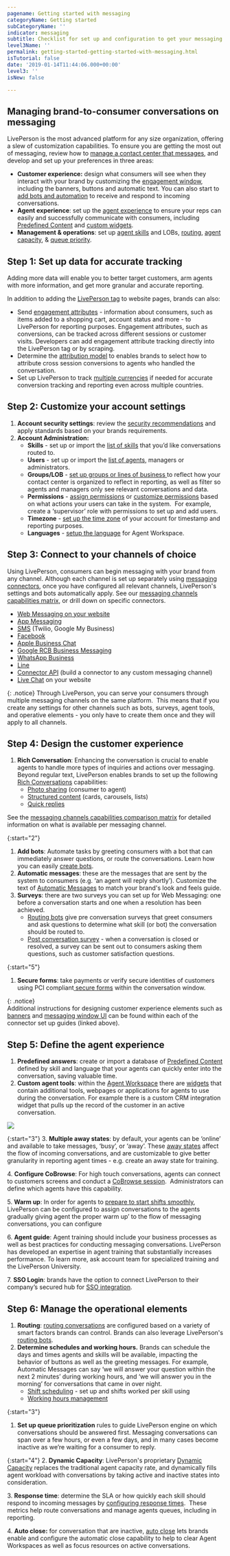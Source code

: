 ```yaml
---
pagename: Getting started with messaging
categoryName: Getting started
subCategoryName: ''
indicator: messaging
subtitle: Checklist for set up and configuration to get your messaging program running
level3Name: ''
permalink: getting-started-getting-started-with-messaging.html
isTutorial: false
date: '2019-01-14T11:44:06.000+00:00'
level3: ''
isNew: false

---
```

## Managing brand-to-consumer conversations on messaging

LivePerson is the most advanced platform for any size organization, offering a slew of customization capabilities. To ensure you are getting the most out of messaging, review how to [manage a contact center that messages](contact-center-management-messaging-operations-managing-a-contact-center-that-messages.html), and develop and set up your preferences in three areas:

* **Customer experience:** design what consumers will see when they interact with your brand by customizing the [engagement window](contact-center-management-campaigns-engagement-window.html), including the banners, buttons and automatic text. You can also start to [add bots and automation](getting-started-getting-started-with-bots.html) to receive and respond to incoming conversations.
* **Agent experience**: set up the [agent experience](agent-manager-workspace-agent-tools-for-messaging-workspace-basics.html) to ensure your reps can easily and successfully communicate with consumers, including [Predefined Content](agent-manager-workspace-workspace-configuration-predefined-content-best-practices.html) and [custom widgets](agent-manager-workspace-workspace-configuration-adding-your-own-widgets.html).
* **Management & operations**: set up [agent skills](admin-settings-skills-groups-set-the-agent-group-hierarchy.html) and LOBs, [routing](contact-center-management-messaging-operations-routing-logic-overview.html), [agent capacity](contact-center-management-messaging-operations-smart-capacity-overview.html), & [queue priority](contact-center-management-messaging-operations-queue-management-queue-prioritization-overview.html).

## Step 1: Set up data for accurate tracking

Adding more data will enable you to better target customers, arm agents with more information, and get more granular and accurate reporting.

In addition to adding the [LivePerson tag](getting-started-add-the-liveperson-tag-to-your-website.html) to website pages, brands can also:

* Send [engagement attributes](data-reporting-engagement-attributes-setting-up-engagement-attributes.html) - information about consumers, such as items added to a shopping cart, account status and more - to LivePerson for reporting purposes. Engagement attributes, such as conversions, can be tracked across different sessions or customer visits. Developers can add engagement attribute tracking directly into the LivePerson tag or by scraping.
* Determine the [attribution model](data-reporting-engagement-attributes-attribution-model.html) to enables brands to select how to attribute cross session conversions to agents who handled the conversation.
* Set up LivePerson to track [multiple currencies](data-reporting-engagement-attributes-multi-currency.html) if needed for accurate conversion tracking and reporting even across multiple countries.

## Step 2: Customize your account settings

1. **Account security settings**: review the [security recommendations](security-regulations-security-account-security-recommendations.html) and apply standards based on your brands requirements.
2. **Account Administration:**
   * **Skills** - set up or import the [list of skills](admin-settings-skills-groups-set-the-agent-group-hierarchy.html) that you’d like conversations routed to.
   * **Users** - set up or import the [list of agents](admin-settings-create-and-manage-users.html), managers or administrators.
   * **Groups/LOB** - [set up groups or lines of business ](admin-settings-skills-groups-set-the-agent-group-hierarchy.html)to reflect how your contact center is organized to reflect in reporting, as well as filter so agents and managers only see relevant conversations and data.
   * **Permissions** - [assign permissions](admin-settings-permissions-assign-permissions.html) or [customize permissions](admin-settings-permissions-customize-permissions.html) based on what actions your users can take in the system.  For example, create a ‘supervisor’ role with permissions to set up and add users.
   * **Timezone** - [set up the time zone](admin-settings-set-the-time-zone.html) of your account for timestamp and reporting purposes.
   * **Languages** - [setup the language](admin-settings-supported-languages.html) for Agent Workspace.

## Step 3: Connect to your channels of choice

Using LivePerson, consumers can begin messaging with your brand from any channel. Although each channel is set up separately using [messaging connectors](messaging-channels-messaging-connectors-overview.html), once you have configured all relevant channels, LivePerson's settings and bots automatically apply. See our [messaging channels capabilities matrix](messaging-channels-messaging-channels-capabilities-comparison.html), or drill down on specific connectors.

* [Web Messaging on your website](messaging-channels-web-messaging-add-web-messaging-to-your-website.html)
* [App Messaging](messaging-channels-mobile-app-messaging-add-messaging-to-your-mobile-app.html)
* [SMS](messaging-channels-sms-sms-connector.html) (Twilio, Google My Business)
* [Facebook](messaging-channels-facebook-messenger.html)
* [Apple Business Chat](messaging-channels-messaging-connectors-overview.html)
* [Google RCB Business Messaging](messaging-channels-google-rcs-business-messaging.html)
* [WhatsApp Business](messaging-channels-whatsapp-business.html)
* [Line](messaging-channels-line-connector.html)
* [Connector API](https://developers.liveperson.com/connector-api-first-steps-overview.html) (build a connector to any custom messaging channel)
* [Live Chat](messaging-channels-live-chat-add-live-chat-to-your-website.html) on your website

{: .notice}
Through LivePerson, you can serve your consumers through multiple messaging channels on the same platform.  This means that if you create any settings for other channels such as bots, surveys, agent tools, and operative elements - you only have to create them once and they will apply to all channels.

## Step 4: Design the customer experience

1. **Rich Conversation**: Enhancing the conversation is crucial to enable agents to handle more types of inquiries and actions over messaging. Beyond regular text, LivePerson enables brands to set up the following [Rich Conversations](messaging-channels-rich-messaging-rich-messaging-overview.html) capabilities:
   * [Photo sharing](messaging-channels-rich-messaging-photo-sharing-user-guide.html) (consumer to agent)
   * [Structured content](messaging-channels-rich-messaging-structured-content-for-messaging-user-guide.html) (cards, carousels, lists)
   * [Quick replies](messaging-channels-rich-messaging-quick-replies-user-guide.html)

See the [messaging channels capabilities comparison matrix](messaging-channels-messaging-channels-capabilities-comparison.html) for detailed information on what is available per messaging channel.

{:start="2"}

1. **Add bots**: Automate tasks by greeting consumers with a bot that can immediately answer questions, or route the conversations. Learn how you can easily [create bots](getting-started-getting-started-with-bots.html).
2. **Automatic messages**: these are the messages that are sent by the system to consumers (e.g. ‘an agent will reply shortly’). Customize the text of [Automatic Messages](contact-center-management-messaging-operations-automatic-messages-automatic-messages-overview.html) to match your brand's look and feels guide.
3. **Surveys**: there are two surveys you can set up for Web Messaging: one before a conversation starts and one when a resolution has been achieved.
   * [Routing bots](getting-started-getting-started-with-bots.html#step-1-create-conversation-playbook) give pre conversation surveys that greet consumers and ask questions to determine what skill (or  bot) the conversation should be routed to.
   * [Post conversation survey](ai-bots-automation-post-conversation-survey-bot.html) - when a conversation is closed or resolved, a survey can be sent out to consumers asking them questions, such as customer satisfaction questions.

{:start="5"}

1. **Secure forms**: take payments or verify secure identities of customers using  PCI compliant[ secure forms](security-regulations-secure-forms-secure-forms-for-messaging-user-guide.html) within the conversation window.

{: .notice}  
Additional instructions for designing customer experience elements such as [banners](contact-center-management-campaigns-creating-buttons-and-banners.html) and [messaging window UI](contact-center-management-campaigns-engagement-window.html) can be found within each of the connector set up guides (linked above).

## Step 5: Define the agent experience

1. **Predefined answers**: create or import a database of [Predefined Content](agent-manager-workspace-workspace-configuration-predefined-content-overview.html) defined by skill and language that your agents can quickly enter into the conversation, saving valuable time.
2. **Custom agent tools**: within the [Agent Workspace](agent-manager-workspace-agent-tools-for-live-chat-agent-workspace-for-live-chat.html) there are [widgets](agent-manager-workspace-workspace-configuration-adding-your-own-widgets.html) that contain additional tools, webpages or applications for agents to use during the conversation. For example there is a custom CRM integration widget that pulls up the record of the customer in an active conversation.

![](/img/agent-workspace.png)

{:start="3"}
3\. **Multiple away states**: by default, your agents can be ‘online’ and available to take messages, ‘busy’, or ‘away’. These [away states](agent-manager-workspace-workspace-configuration-multiple-away-states.html) affect the flow of incoming conversations, and are customizable to give better granularity in reporting agent times - e.g. create an away state for training.

4\. **Configure CoBrowse**: For high touch conversations, agents can connect to customers screens and conduct a [CoBrowse session](agent-manager-workspace-agent-tools-for-live-chat-cobrowse-for-live-chat.html).  Administrators can define which agents have this capability.

5\. **Warm up**: In order for agents to [prepare to start shifts smoothly](contact-center-management-messaging-operations-preparing-agents-to-start-a-shift.html), LivePerson can be configured to assign conversations to the agents gradually giving agent the proper warm up’ to the flow of messaging conversations, you can configure

6\. **Agent guide**: Agent training should include your business processes as well as best practices for conducting messaging conversations. LivePerson has developed an expertise in agent training that substantially increases performance.  To learn more, ask account team for specialized training and the LivePerson University.

7\. **SSO Login**: brands have the option to connect LivePerson to their company’s secured hub for [SSO integration](Security-regulations-SSO-unified-login.html).

## Step 6: Manage the operational elements

1. **Routing**: [routing conversations](contact-center-management-messaging-operations-routing-logic-overview.html) are configured based on a variety of smart factors brands can control. Brands can also leverage LivePerson's [routing bots](getting-started-getting-started-with-bots.html#step-1-create-conversation-playbook).
2. **Determine schedules and working hours.**  Brands can schedule the days and times agents and skills will be available, impacting the behavior of buttons as well as the greeting messages. For example, Automatic Messages can say ‘we will answer your question within the next 2 minutes’ during working hours, and ‘we will answer you in the morning’ for conversations that came in over night.
   * [Shift scheduling](contact-center-management-messaging-operations-shift-scheduler-configuration-guide.html) - set up and shifts worked per skill using
   * [Working hours management](contact-center-management-messaging-operations-working-hours-management-best-practices.html)

{:start="3"}

1. **Set up queue prioritization** rules to guide LivePerson engine on which conversations should be answered first.
   Messaging conversations can span over a few hours, or even a few days, and in many cases become inactive as we’re waiting for a consumer to reply.

{:start="4"}
2\. **Dynamic Capacity**: LivePerson's proprietary [Dynamic Capacity](contact-center-management-messaging-operations-smart-capacity-overview.html) replaces the traditional agent capacity rate, and dynamically fills agent workload with conversations by taking active and inactive states into consideration.

3\. **Response time**: determine the SLA or how quickly each skill should respond to incoming messages by [configuring response times](contact-center-management-messaging-operations-configuring-response-times.html).  These metrics help route conversations and manage agents queues, including in reporting.

4\. **Auto close:** for conversation that are inactive, [auto close](contact-center-management-messaging-operations-auto-close-for-messaging-conversations.html) lets brands enable and configure the automatic close capability to help to clear Agent Workspaces as well as focus resources on active conversations.
